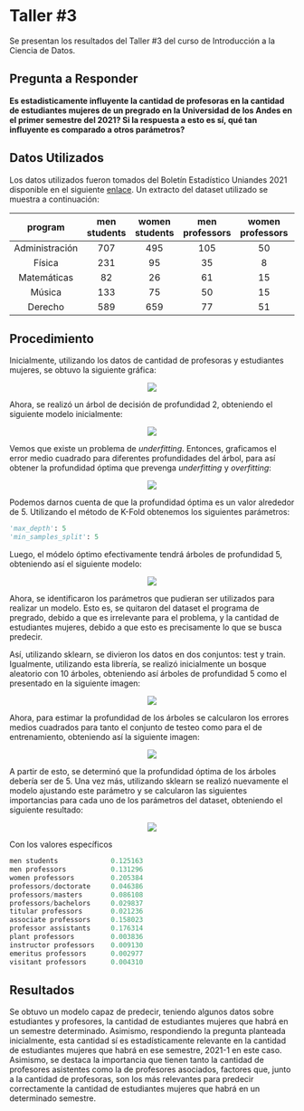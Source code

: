 # Taller #3
Se presentan los resultados del Taller #3 del curso de Introducción a la Ciencia de Datos.

## Pregunta a Responder
**Es estadisticamente influyente la cantidad de profesoras en la cantidad de estudiantes mujeres de un pregrado en la Universidad de los Andes en el primer semestre del 2021? Si la respuesta a esto es sí, qué tan influyente es comparado a otros parámetros?**
<!--- https://towardsdatascience.com/train-a-regression-model-using-a-decision-tree-70012c22bcc1 --->

## Datos Utilizados
Los datos utilizados fueron tomados del Boletín Estadístico Uniandes 2021 disponible en el siguiente [enlace](https://planeacion.uniandes.edu.co/images/BoletinEstadistico/ComplementoEstadistico/SuplementoEstadistico2021.pdf). Un extracto del dataset utilizado se muestra a continuación:

| program | men students | women students | men professors | women professors | professors/doctorate | professors/masters | professors/bachelors | titular professors | associate professors | professor assistants | plant professors | instructor professors | emeritus professors | visitant professors |
| :---: | :---: | :---: | :---: | :---: | :---: | :---: | :---: | :---: | :---: | :---: | :---: | :---: | :---: | :---: |
| Administración | 707 | 495 | 105 | 50 | 55 | 10 | 0 | 4 | 25.5 | 27 | 0 | 1 | 1 | 0.5 |
| Física | 231 | 95	| 35 | 8 | 23 | 2 | 0 | 4.50 | 16 | 1 | 0 |	0 |	0 |	0 |
| Matemáticas | 82 | 26 | 61 | 15	| 38 | 9 | 4 | 3.50 | 24 | 4 | 16 | 0 | 0	| 0 |
| Música | 133 | 75 | 50 | 15 | 8	| 11 | 2 | 0	| 13.50	| 6	| 0	| 0	| 0	| 1 | 
| Derecho	| 589	| 659	| 77 | 51	| 35 | 6 | 0	| 3.50 | 29.10 | 8	| 0	| 0	| 0	| 0 |

## Procedimiento

Inicialmente, utilizando los datos de cantidad de profesoras y estudiantes mujeres, se obtuvo la siguiente gráfica:

<p align="center">
  <img src="https://github.com/dfdiazc/IntroCienciaDatos3/blob/main/results/decision_trees/data.png?raw=true">
</p>

Ahora, se realizó un árbol de decisión de profundidad 2, obteniendo el siguiente modelo inicialmente:

<p align="center">
  <img src="https://github.com/dfdiazc/IntroCienciaDatos3/blob/main/results/decision_trees/initial_model.png?raw=true">
</p>

Vemos que existe un problema de *underfitting*. Entonces, graficamos el error medio cuadrado para diferentes profundidades del árbol, para así obtener la profundidad óptima que prevenga *underfitting* y *overfitting*:

<p align="center">
  <img src="https://github.com/dfdiazc/IntroCienciaDatos3/blob/main/results/decision_trees/error.png?raw=true">
</p>

Podemos darnos cuenta de que la profundidad óptima es un valor alrededor de 5. Utilizando el método de K-Fold obtenemos los siguientes parámetros:

```python
'max_depth': 5
'min_samples_split': 5
```

Luego, el módelo óptimo efectivamente tendrá árboles de profundidad 5, obteniendo así el siguiente modelo:

<p align="center">
  <img src="https://github.com/dfdiazc/IntroCienciaDatos3/blob/main/results/decision_trees/best_model.png?raw=true">
</p>

Ahora, se identificaron los parámetros que pudieran ser utilizados para realizar un modelo. Esto es, se quitaron del dataset el programa de pregrado, debido a que es irrelevante para el problema, y la cantidad de estudiantes mujeres, debido a que esto es precisamente lo que se busca predecir.

Así, utilizando sklearn, se divieron los datos en dos conjuntos: test y train. Igualmente, utilizando esta librería, se realizó inicialmente un bosque aleatorio con 10 árboles, obteniendo así árboles de profundidad 5 como el presentado en la siguiente imagen:

<p align="center">
  <img src="https://github.com/dfdiazc/IntroCienciaDatos3/blob/main/results/random_forests/tree.png?raw=true">
</p>

Ahora, para estimar la profundidad de los árboles se calcularon los errores medios cuadrados para tanto el conjunto de testeo como para el de entrenamiento, obteniendo así la siguiente imagen:

<p align="center">
  <img src="https://github.com/dfdiazc/IntroCienciaDatos3/blob/main/results/random_forests/error.png?raw=true">
</p>

A partir de esto, se determinó que la profundidad óptima de los árboles debería ser de 5. Una vez más, utilizando sklearn se realizó nuevamente el modelo ajustando este parámetro y se calcularon las siguientes importancias para cada uno de los parámetros del dataset, obteniendo el siguiente resultado:

<p align="center">
  <img src="https://github.com/dfdiazc/IntroCienciaDatos3/blob/main/results/random_forests/importances.png?raw=true">
</p>

Con los valores específicos

```python
men students             0.125163
men professors           0.131296
women professors         0.205384
professors/doctorate     0.046386
professors/masters       0.086108
professors/bachelors     0.029837
titular professors       0.021236
associate professors     0.158023
professor assistants     0.176314
plant professors         0.003836
instructor professors    0.009130
emeritus professors      0.002977
visitant professors      0.004310
```

## Resultados
Se obtuvo un modelo capaz de predecir, teniendo algunos datos sobre estudiantes y profesores, la cantidad de estudiantes mujeres que habrá en un semestre determinado. Asimismo, respondiendo la pregunta planteada inicialmente, esta cantidad sí es estadísticamente relevante en la cantidad de estudiantes mujeres que habrá en ese semestre, 2021-1 en este caso. Asimismo, se destaca la importancia que tienen tanto la cantidad de profesores asistentes como la de profesores asociados, factores que, junto a la cantidad de profesoras, son los más relevantes para predecir correctamente la cantidad de estudiantes mujeres que habrá en un determinado semestre.
